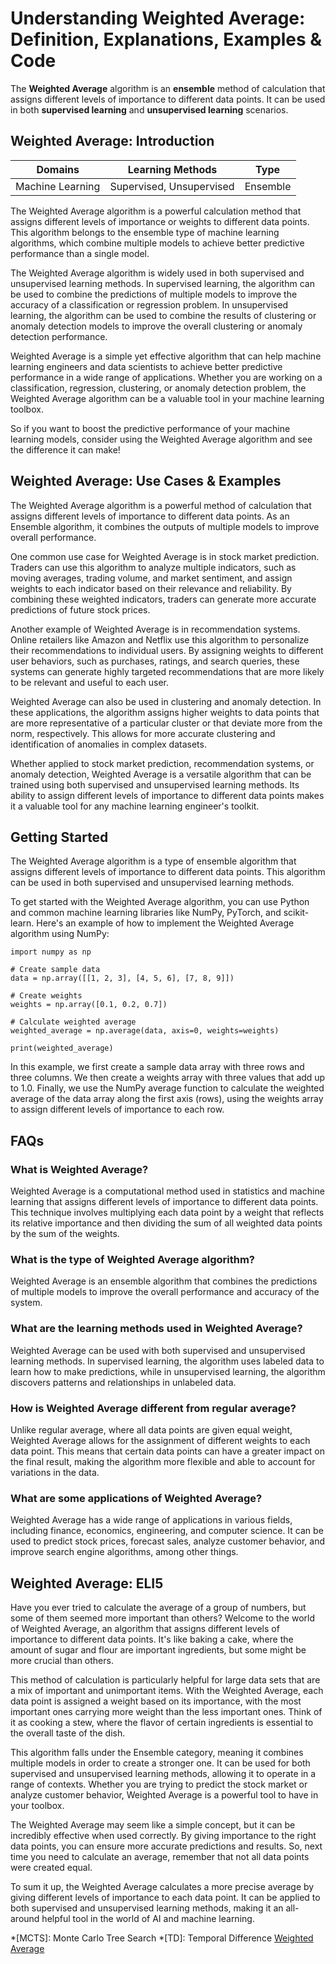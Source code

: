 # Understanding Weighted Average: Definition, Explanations, Examples & Code

The **Weighted Average** algorithm is an **ensemble** method of calculation
that assigns different levels of importance to different data points. It can
be used in both **supervised learning** and **unsupervised learning**
scenarios.

## Weighted Average: Introduction

Domains | Learning Methods | Type  
---|---|---  
Machine Learning | Supervised, Unsupervised | Ensemble  
  
The Weighted Average algorithm is a powerful calculation method that assigns
different levels of importance or weights to different data points. This
algorithm belongs to the ensemble type of machine learning algorithms, which
combine multiple models to achieve better predictive performance than a single
model.

The Weighted Average algorithm is widely used in both supervised and
unsupervised learning methods. In supervised learning, the algorithm can be
used to combine the predictions of multiple models to improve the accuracy of
a classification or regression problem. In unsupervised learning, the
algorithm can be used to combine the results of clustering or anomaly
detection models to improve the overall clustering or anomaly detection
performance.

Weighted Average is a simple yet effective algorithm that can help machine
learning engineers and data scientists to achieve better predictive
performance in a wide range of applications. Whether you are working on a
classification, regression, clustering, or anomaly detection problem, the
Weighted Average algorithm can be a valuable tool in your machine learning
toolbox.

So if you want to boost the predictive performance of your machine learning
models, consider using the Weighted Average algorithm and see the difference
it can make!

## Weighted Average: Use Cases & Examples

The Weighted Average algorithm is a powerful method of calculation that
assigns different levels of importance to different data points. As an
Ensemble algorithm, it combines the outputs of multiple models to improve
overall performance.

One common use case for Weighted Average is in stock market prediction.
Traders can use this algorithm to analyze multiple indicators, such as moving
averages, trading volume, and market sentiment, and assign weights to each
indicator based on their relevance and reliability. By combining these
weighted indicators, traders can generate more accurate predictions of future
stock prices.

Another example of Weighted Average is in recommendation systems. Online
retailers like Amazon and Netflix use this algorithm to personalize their
recommendations to individual users. By assigning weights to different user
behaviors, such as purchases, ratings, and search queries, these systems can
generate highly targeted recommendations that are more likely to be relevant
and useful to each user.

Weighted Average can also be used in clustering and anomaly detection. In
these applications, the algorithm assigns higher weights to data points that
are more representative of a particular cluster or that deviate more from the
norm, respectively. This allows for more accurate clustering and
identification of anomalies in complex datasets.

Whether applied to stock market prediction, recommendation systems, or anomaly
detection, Weighted Average is a versatile algorithm that can be trained using
both supervised and unsupervised learning methods. Its ability to assign
different levels of importance to different data points makes it a valuable
tool for any machine learning engineer's toolkit.

## Getting Started

The Weighted Average algorithm is a type of ensemble algorithm that assigns
different levels of importance to different data points. This algorithm can be
used in both supervised and unsupervised learning methods.

To get started with the Weighted Average algorithm, you can use Python and
common machine learning libraries like NumPy, PyTorch, and scikit-learn.
Here's an example of how to implement the Weighted Average algorithm using
NumPy:

    
    
    
    import numpy as np
    
    # Create sample data
    data = np.array([[1, 2, 3], [4, 5, 6], [7, 8, 9]])
    
    # Create weights
    weights = np.array([0.1, 0.2, 0.7])
    
    # Calculate weighted average
    weighted_average = np.average(data, axis=0, weights=weights)
    
    print(weighted_average)
    
    

In this example, we first create a sample data array with three rows and three
columns. We then create a weights array with three values that add up to 1.0.
Finally, we use the NumPy average function to calculate the weighted average
of the data array along the first axis (rows), using the weights array to
assign different levels of importance to each row.

## FAQs

### What is Weighted Average?

Weighted Average is a computational method used in statistics and machine
learning that assigns different levels of importance to different data points.
This technique involves multiplying each data point by a weight that reflects
its relative importance and then dividing the sum of all weighted data points
by the sum of the weights.

### What is the type of Weighted Average algorithm?

Weighted Average is an ensemble algorithm that combines the predictions of
multiple models to improve the overall performance and accuracy of the system.

### What are the learning methods used in Weighted Average?

Weighted Average can be used with both supervised and unsupervised learning
methods. In supervised learning, the algorithm uses labeled data to learn how
to make predictions, while in unsupervised learning, the algorithm discovers
patterns and relationships in unlabeled data.

### How is Weighted Average different from regular average?

Unlike regular average, where all data points are given equal weight, Weighted
Average allows for the assignment of different weights to each data point.
This means that certain data points can have a greater impact on the final
result, making the algorithm more flexible and able to account for variations
in the data.

### What are some applications of Weighted Average?

Weighted Average has a wide range of applications in various fields, including
finance, economics, engineering, and computer science. It can be used to
predict stock prices, forecast sales, analyze customer behavior, and improve
search engine algorithms, among other things.

## Weighted Average: ELI5

Have you ever tried to calculate the average of a group of numbers, but some
of them seemed more important than others? Welcome to the world of Weighted
Average, an algorithm that assigns different levels of importance to different
data points. It's like baking a cake, where the amount of sugar and flour are
important ingredients, but some might be more crucial than others.

This method of calculation is particularly helpful for large data sets that
are a mix of important and unimportant items. With the Weighted Average, each
data point is assigned a weight based on its importance, with the most
important ones carrying more weight than the less important ones. Think of it
as cooking a stew, where the flavor of certain ingredients is essential to the
overall taste of the dish.

This algorithm falls under the Ensemble category, meaning it combines multiple
models in order to create a stronger one. It can be used for both supervised
and unsupervised learning methods, allowing it to operate in a range of
contexts. Whether you are trying to predict the stock market or analyze
customer behavior, Weighted Average is a powerful tool to have in your
toolbox.

The Weighted Average may seem like a simple concept, but it can be incredibly
effective when used correctly. By giving importance to the right data points,
you can ensure more accurate predictions and results. So, next time you need
to calculate an average, remember that not all data points were created equal.

To sum it up, the Weighted Average calculates a more precise average by giving
different levels of importance to each data point. It can be applied to both
supervised and unsupervised learning methods, making it an all-around helpful
tool in the world of AI and machine learning.

  *[MCTS]: Monte Carlo Tree Search
  *[TD]: Temporal Difference
[Weighted Average](https://serp.ai/weighted-average/)
